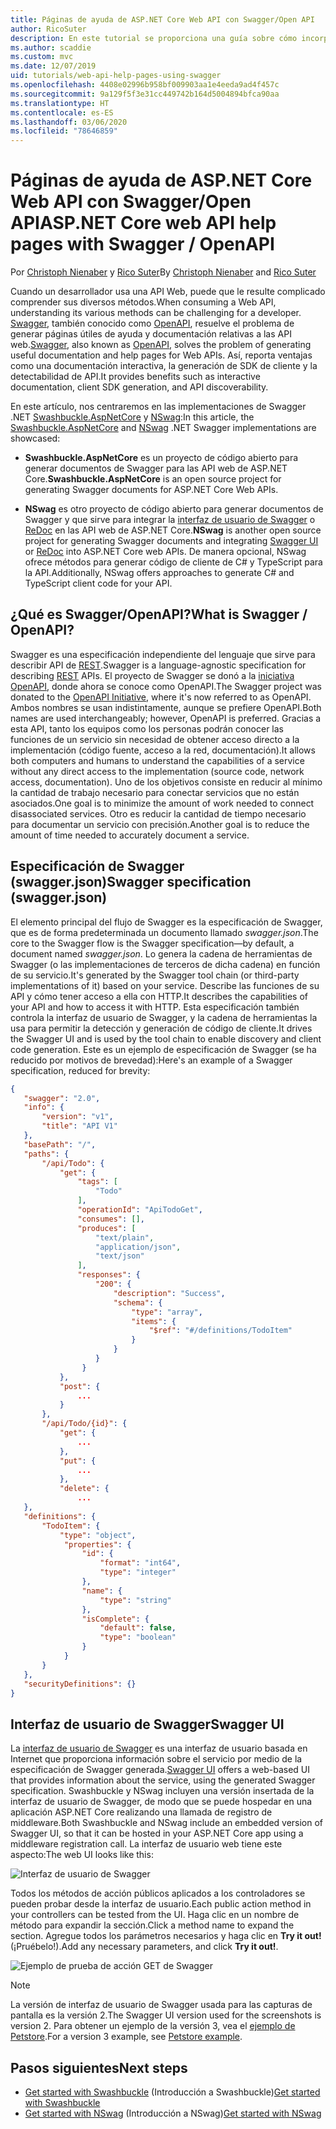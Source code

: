 ```yaml
---
title: Páginas de ayuda de ASP.NET Core Web API con Swagger/Open API
author: RicoSuter
description: En este tutorial se proporciona una guía sobre cómo incorporar Swagger para generar documentación y páginas de ayuda para una aplicación de API web.
ms.author: scaddie
ms.custom: mvc
ms.date: 12/07/2019
uid: tutorials/web-api-help-pages-using-swagger
ms.openlocfilehash: 4408e02996b958bf009903aa1e4eeda9ad4f457c
ms.sourcegitcommit: 9a129f5f3e31cc449742b164d5004894bfca90aa
ms.translationtype: HT
ms.contentlocale: es-ES
ms.lasthandoff: 03/06/2020
ms.locfileid: "78646859"
---
```

# <a name="aspnet-core-web-api-help-pages-with-swagger--openapi"></a><span data-ttu-id="25b03-103">Páginas de ayuda de ASP.NET Core Web API con Swagger/Open API</span><span class="sxs-lookup"><span data-stu-id="25b03-103">ASP.NET Core web API help pages with Swagger / OpenAPI</span></span>

<span data-ttu-id="25b03-104">Por [Christoph Nienaber](https://twitter.com/zuckerthoben) y [Rico Suter](https://blog.rsuter.com/)</span><span class="sxs-lookup"><span data-stu-id="25b03-104">By [Christoph Nienaber](https://twitter.com/zuckerthoben) and [Rico Suter](https://blog.rsuter.com/)</span></span>

<span data-ttu-id="25b03-105">Cuando un desarrollador usa una API Web, puede que le resulte complicado comprender sus diversos métodos.</span><span class="sxs-lookup"><span data-stu-id="25b03-105">When consuming a Web API, understanding its various methods can be challenging for a developer.</span></span> <span data-ttu-id="25b03-106">[Swagger](https://swagger.io/), también conocido como [OpenAPI](https://www.openapis.org/), resuelve el problema de generar páginas útiles de ayuda y documentación relativas a las API web.</span><span class="sxs-lookup"><span data-stu-id="25b03-106">[Swagger](https://swagger.io/), also known as [OpenAPI](https://www.openapis.org/), solves the problem of generating useful documentation and help pages for Web APIs.</span></span> <span data-ttu-id="25b03-107">Así, reporta ventajas como una documentación interactiva, la generación de SDK de cliente y la detectabilidad de API.</span><span class="sxs-lookup"><span data-stu-id="25b03-107">It provides benefits such as interactive documentation, client SDK generation, and API discoverability.</span></span>

<span data-ttu-id="25b03-108">En este artículo, nos centraremos en las implementaciones de Swagger .NET [Swashbuckle.AspNetCore](https://github.com/domaindrivendev/Swashbuckle.AspNetCore) y [NSwag](https://github.com/RicoSuter/NSwag):</span><span class="sxs-lookup"><span data-stu-id="25b03-108">In this article, the [Swashbuckle.AspNetCore](https://github.com/domaindrivendev/Swashbuckle.AspNetCore) and [NSwag](https://github.com/RicoSuter/NSwag) .NET Swagger implementations are showcased:</span></span>

* <span data-ttu-id="25b03-109">**Swashbuckle.AspNetCore** es un proyecto de código abierto para generar documentos de Swagger para las API web de ASP.NET Core.</span><span class="sxs-lookup"><span data-stu-id="25b03-109">**Swashbuckle.AspNetCore** is an open source project for generating Swagger documents for ASP.NET Core Web APIs.</span></span>

* <span data-ttu-id="25b03-110">**NSwag** es otro proyecto de código abierto para generar documentos de Swagger y que sirve para integrar la [interfaz de usuario de Swagger](https://swagger.io/swagger-ui/) o [ReDoc](https://github.com/Rebilly/ReDoc) en las API web de ASP.NET Core.</span><span class="sxs-lookup"><span data-stu-id="25b03-110">**NSwag** is another open source project for generating Swagger documents and integrating [Swagger UI](https://swagger.io/swagger-ui/) or [ReDoc](https://github.com/Rebilly/ReDoc) into ASP.NET Core web APIs.</span></span> <span data-ttu-id="25b03-111">De manera opcional, NSwag ofrece métodos para generar código de cliente de C# y TypeScript para la API.</span><span class="sxs-lookup"><span data-stu-id="25b03-111">Additionally, NSwag offers approaches to generate C# and TypeScript client code for your API.</span></span>

## <a name="what-is-swagger--openapi"></a><span data-ttu-id="25b03-112">¿Qué es Swagger/OpenAPI?</span><span class="sxs-lookup"><span data-stu-id="25b03-112">What is Swagger / OpenAPI?</span></span>

<span data-ttu-id="25b03-113">Swagger es una especificación independiente del lenguaje que sirve para describir API de [REST](https://en.wikipedia.org/wiki/Representational_state_transfer).</span><span class="sxs-lookup"><span data-stu-id="25b03-113">Swagger is a language-agnostic specification for describing [REST](https://en.wikipedia.org/wiki/Representational_state_transfer) APIs.</span></span> <span data-ttu-id="25b03-114">El proyecto de Swagger se donó a la [iniciativa OpenAPI](https://www.openapis.org/), donde ahora se conoce como OpenAPI.</span><span class="sxs-lookup"><span data-stu-id="25b03-114">The Swagger project was donated to the [OpenAPI Initiative](https://www.openapis.org/), where it's now referred to as OpenAPI.</span></span> <span data-ttu-id="25b03-115">Ambos nombres se usan indistintamente, aunque se prefiere OpenAPI.</span><span class="sxs-lookup"><span data-stu-id="25b03-115">Both names are used interchangeably; however, OpenAPI is preferred.</span></span> <span data-ttu-id="25b03-116">Gracias a esta API, tanto los equipos como los personas podrán conocer las funciones de un servicio sin necesidad de obtener acceso directo a la implementación (código fuente, acceso a la red, documentación).</span><span class="sxs-lookup"><span data-stu-id="25b03-116">It allows both computers and humans to understand the capabilities of a service without any direct access to the implementation (source code, network access, documentation).</span></span> <span data-ttu-id="25b03-117">Uno de los objetivos consiste en reducir al mínimo la cantidad de trabajo necesario para conectar servicios que no están asociados.</span><span class="sxs-lookup"><span data-stu-id="25b03-117">One goal is to minimize the amount of work needed to connect disassociated services.</span></span> <span data-ttu-id="25b03-118">Otro es reducir la cantidad de tiempo necesario para documentar un servicio con precisión.</span><span class="sxs-lookup"><span data-stu-id="25b03-118">Another goal is to reduce the amount of time needed to accurately document a service.</span></span>

## <a name="swagger-specification-swaggerjson"></a><span data-ttu-id="25b03-119">Especificación de Swagger (swagger.json)</span><span class="sxs-lookup"><span data-stu-id="25b03-119">Swagger specification (swagger.json)</span></span>

<span data-ttu-id="25b03-120">El elemento principal del flujo de Swagger es la especificación de Swagger, que es de forma predeterminada un documento llamado *swagger.json*.</span><span class="sxs-lookup"><span data-stu-id="25b03-120">The core to the Swagger flow is the Swagger specification&mdash;by default, a document named *swagger.json*.</span></span> <span data-ttu-id="25b03-121">Lo genera la cadena de herramientas de Swagger (o las implementaciones de terceros de dicha cadena) en función de su servicio.</span><span class="sxs-lookup"><span data-stu-id="25b03-121">It's generated by the Swagger tool chain (or third-party implementations of it) based on your service.</span></span> <span data-ttu-id="25b03-122">Describe las funciones de su API y cómo tener acceso a ella con HTTP.</span><span class="sxs-lookup"><span data-stu-id="25b03-122">It describes the capabilities of your API and how to access it with HTTP.</span></span> <span data-ttu-id="25b03-123">Esta especificación también controla la interfaz de usuario de Swagger, y la cadena de herramientas la usa para permitir la detección y generación de código de cliente.</span><span class="sxs-lookup"><span data-stu-id="25b03-123">It drives the Swagger UI and is used by the tool chain to enable discovery and client code generation.</span></span> <span data-ttu-id="25b03-124">Este es un ejemplo de especificación de Swagger (se ha reducido por motivos de brevedad):</span><span class="sxs-lookup"><span data-stu-id="25b03-124">Here's an example of a Swagger specification, reduced for brevity:</span></span>

```json
{
   "swagger": "2.0",
   "info": {
       "version": "v1",
       "title": "API V1"
   },
   "basePath": "/",
   "paths": {
       "/api/Todo": {
           "get": {
               "tags": [
                   "Todo"
               ],
               "operationId": "ApiTodoGet",
               "consumes": [],
               "produces": [
                   "text/plain",
                   "application/json",
                   "text/json"
               ],
               "responses": {
                   "200": {
                       "description": "Success",
                       "schema": {
                           "type": "array",
                           "items": {
                               "$ref": "#/definitions/TodoItem"
                           }
                       }
                   }
                }
           },
           "post": {
               ...
           }
       },
       "/api/Todo/{id}": {
           "get": {
               ...
           },
           "put": {
               ...
           },
           "delete": {
               ...
   },
   "definitions": {
       "TodoItem": {
           "type": "object",
            "properties": {
                "id": {
                    "format": "int64",
                    "type": "integer"
                },
                "name": {
                    "type": "string"
                },
                "isComplete": {
                    "default": false,
                    "type": "boolean"
                }
            }
       }
   },
   "securityDefinitions": {}
}
```

## <a name="swagger-ui"></a><span data-ttu-id="25b03-125">Interfaz de usuario de Swagger</span><span class="sxs-lookup"><span data-stu-id="25b03-125">Swagger UI</span></span>

<span data-ttu-id="25b03-126">La [interfaz de usuario de Swagger](https://swagger.io/swagger-ui/) es una interfaz de usuario basada en Internet que proporciona información sobre el servicio por medio de la especificación de Swagger generada.</span><span class="sxs-lookup"><span data-stu-id="25b03-126">[Swagger UI](https://swagger.io/swagger-ui/) offers a web-based UI that provides information about the service, using the generated Swagger specification.</span></span> <span data-ttu-id="25b03-127">Swashbuckle y NSwag incluyen una versión insertada de la interfaz de usuario de Swagger, de modo que se puede hospedar en una aplicación ASP.NET Core realizando una llamada de registro de middleware.</span><span class="sxs-lookup"><span data-stu-id="25b03-127">Both Swashbuckle and NSwag include an embedded version of Swagger UI, so that it can be hosted in your ASP.NET Core app using a middleware registration call.</span></span> <span data-ttu-id="25b03-128">La interfaz de usuario web tiene este aspecto:</span><span class="sxs-lookup"><span data-stu-id="25b03-128">The web UI looks like this:</span></span>

![Interfaz de usuario de Swagger](web-api-help-pages-using-swagger/_static/swagger-ui.png)

<span data-ttu-id="25b03-130">Todos los métodos de acción públicos aplicados a los controladores se pueden probar desde la interfaz de usuario.</span><span class="sxs-lookup"><span data-stu-id="25b03-130">Each public action method in your controllers can be tested from the UI.</span></span> <span data-ttu-id="25b03-131">Haga clic en un nombre de método para expandir la sección.</span><span class="sxs-lookup"><span data-stu-id="25b03-131">Click a method name to expand the section.</span></span> <span data-ttu-id="25b03-132">Agregue todos los parámetros necesarios y haga clic en **Try it out!** (¡Pruébelo!).</span><span class="sxs-lookup"><span data-stu-id="25b03-132">Add any necessary parameters, and click **Try it out!**.</span></span>

![Ejemplo de prueba de acción GET de Swagger](web-api-help-pages-using-swagger/_static/get-try-it-out.png)

> [!NOTE]
> <span data-ttu-id="25b03-134">La versión de interfaz de usuario de Swagger usada para las capturas de pantalla es la versión 2.</span><span class="sxs-lookup"><span data-stu-id="25b03-134">The Swagger UI version used for the screenshots is version 2.</span></span> <span data-ttu-id="25b03-135">Para obtener un ejemplo de la versión 3, vea el [ejemplo de Petstore](https://petstore.swagger.io/).</span><span class="sxs-lookup"><span data-stu-id="25b03-135">For a version 3 example, see [Petstore example](https://petstore.swagger.io/).</span></span>

## <a name="next-steps"></a><span data-ttu-id="25b03-136">Pasos siguientes</span><span class="sxs-lookup"><span data-stu-id="25b03-136">Next steps</span></span>

* <span data-ttu-id="25b03-137">[Get started with Swashbuckle](xref:tutorials/get-started-with-swashbuckle) (Introducción a Swashbuckle)</span><span class="sxs-lookup"><span data-stu-id="25b03-137">[Get started with Swashbuckle](xref:tutorials/get-started-with-swashbuckle)</span></span>
* <span data-ttu-id="25b03-138">[Get started with NSwag](xref:tutorials/get-started-with-nswag) (Introducción a NSwag)</span><span class="sxs-lookup"><span data-stu-id="25b03-138">[Get started with NSwag](xref:tutorials/get-started-with-nswag)</span></span>
